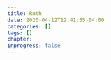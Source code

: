 ```yaml
---
title: Ruth
date: 2020-04-12T12:41:55-04:00
categories: []
tags: []
chapter: 
inprogress: false
---
```


